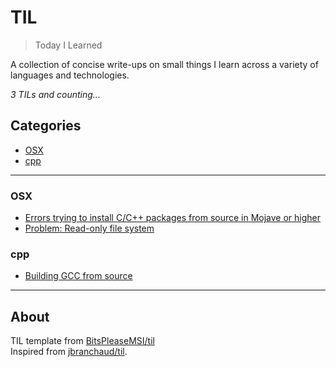 # TIL

> Today I Learned

A collection of concise write-ups on small things I learn across a variety of 
languages and technologies.

_3 TILs and counting..._

## Categories
* [OSX](#OSX)
* [cpp](#cpp)

---

### OSX

- [Errors trying to install C/C++ packages from source in Mojave or higher](OSX/compiling_c_programs_in_mojave_or_higher.md)
- [Problem: Read-only file system](OSX/read_only_file_system_with_sip_disabled.md)

### cpp

- [Building GCC from source](cpp/building_gcc_from_source.md)

---

## About
TIL template from [BitsPleaseMSI/til](https://github.com/BitsPleaseMSI/til)  
Inspired from [jbranchaud/til](https://github.com/jbranchaud/til).
